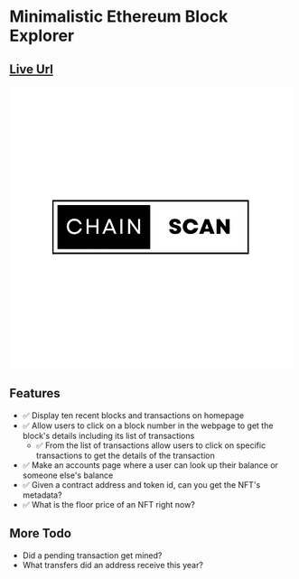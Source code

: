 # Minimalistic Ethereum Block Explorer

## [Live Url](https://chainscan-seven.vercel.app/)

![alt text](https://github.com/pokhrelanmol/chainscan/blob/c5c7ade45146a8b325e040c862c058ae7e7365c9/src/assets/logo.png)

## Features

-   ✅ Display ten recent blocks and transactions on homepage
-   ✅ Allow users to click on a block number in the webpage to get the block's details including its list of transactions
    -   ✅ From the list of transactions allow users to click on specific transactions to get the details of the transaction
-   ✅ Make an accounts page where a user can look up their balance or someone else's balance
-   ✅ Given a contract address and token id, can you get the NFT's metadata?
-   ✅ What is the floor price of an NFT right now?

## More Todo

-   Did a pending transaction get mined?
-   What transfers did an address receive this year?

